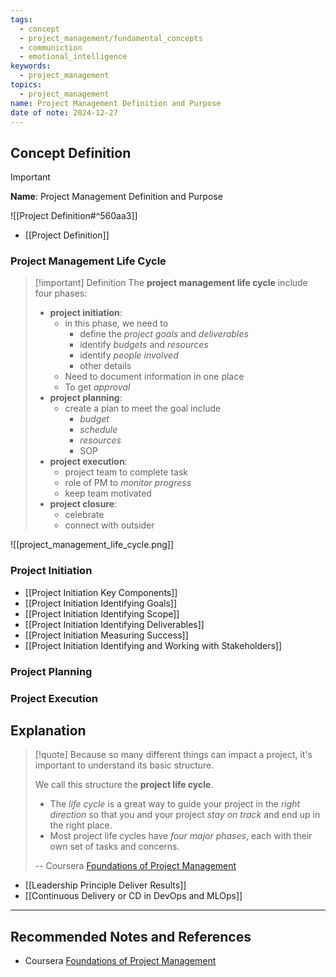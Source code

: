 ```yaml
---
tags:
  - concept
  - project_management/fundamental_concepts
  - communiction
  - emotional_intelligence
keywords:
  - project_management
topics:
  - project_management
name: Project Management Definition and Purpose
date of note: 2024-12-27
---
```


## Concept Definition

>[!important]
>**Name**: Project Management Definition and Purpose

![[Project Definition#^560aa3]]

- [[Project Definition]]

### Project Management Life Cycle

>[!important] Definition
>The **project management life cycle** include four phases:
>- **project initiation**:
>	- in this phase, we need to 
>		- define the *project goals* and *deliverables*
>		- identify *budgets* and *resources*
>		- identify *people involved*
>		- other details
>	- Need to document information in one place
>	- To get *approval*
>- **project planning**:
>	- create a plan to meet the goal include
>		- *budget*
>		- *schedule*
>		- *resources*
>		- SOP
>- **project execution**:
>	- project team to complete task
>	- role of PM to *monitor progress*
>	- keep team motivated
>- **project closure**:
>	- celebrate
>	- connect with outsider




![[project_management_life_cycle.png]]

### Project Initiation


- [[Project Initiation Key Components]]
- [[Project Initiation Identifying Goals]]
- [[Project Initiation Identifying Scope]]
- [[Project Initiation Identifying Deliverables]]
- [[Project Initiation Measuring Success]]
- [[Project Initiation Identifying and Working with Stakeholders]]

### Project Planning



### Project Execution





## Explanation

>[!quote]
>Because so many different things can impact a project, it's important to understand its basic structure. 
>
>We call this structure the **project life cycle**.
>- The *life cycle* is a great way to guide your project in the *right direction* so that you and your project *stay on track* and end up in the right place.
>- Most project life cycles have *four major phases*, each with their own set of tasks and concerns.
>
>-- Coursera [Foundations of Project Management](https://www.coursera.org/learn/project-management-foundations?specialization=google-project-management)

- [[Leadership Principle Deliver Results]]
- [[Continuous Delivery or CD in DevOps and MLOps]]





-----------
##  Recommended Notes and References


- Coursera [Foundations of Project Management](https://www.coursera.org/learn/project-management-foundations?specialization=google-project-management)